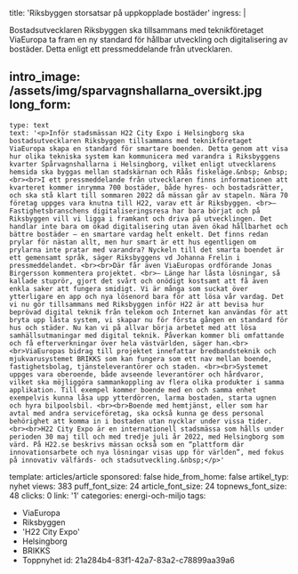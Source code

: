 title: 'Riksbyggen storsatsar på uppkopplade bostäder'
ingress: |
  <p>Bostadsutvecklaren Riksbyggen ska tillsammans med teknikföretaget ViaEuropa ta fram en ny standard för hållbar utveckling och digitalisering av bostäder. Detta enligt ett pressmeddelande från utvecklaren.
  </p>
  
intro_image: /assets/img/sparvagnshallarna_oversikt.jpg
long_form:
  -
    type: text
    text: '<p>Inför stadsmässan H22 City Expo i Helsingborg ska bostadsutvecklaren Riksbyggen tillsammans med teknikföretaget ViaEuropa skapa en standard för smartare boenden. Detta genom att visa hur olika tekniska system kan kommunicera med varandra i Riksbyggens kvarter Spårvagnshallarna i Helsingborg, vilket enligt utvecklarens hemsida ska byggas mellan stadskärnan och Råås fiskeläge.&nbsp; &nbsp;<br><br>I ett pressmeddelande från utvecklaren finns informationen att kvarteret kommer inrymma 700 bostäder, både hyres- och bostadsrätter, och ska stå klart till sommaren 2022 då mässan går av stapeln. Nära 70 företag uppges vara knutna till H22, varav ett är Riksbyggen. <br>– Fastighetsbranschens digitaliseringsresa har bara börjat och på Riksbyggen vill vi ligga i framkant och driva på utvecklingen. Det handlar inte bara om ökad digitalisering utan även ökad hållbarhet och bättre bostäder – en smartare vardag helt enkelt. Det finns redan prylar för nästan allt, men hur smart är ett hus egentligen om prylarna inte pratar med varandra? Nyckeln till det smarta boendet är ett gemensamt språk, säger Riksbyggens vd Johanna Frelin i pressmeddelandet. <br><br>Där får även ViaEuropas ordförande Jonas Birgersson kommentera projektet. <br>– Länge har låsta lösningar, så kallade stuprör, gjort det svårt och onödigt kostsamt att få även enkla saker att fungera smidigt. Vi är många som suckat över ytterligare en app och nya lösenord bara för att lösa vår vardag. Det vi nu gör tillsammans med Riksbyggen inför H22 är att bevisa hur beprövad digital teknik från telekom och Internet kan användas för att bryta upp låsta system, vi skapar nu för första gången en standard för hus och städer. Nu kan vi på allvar börja arbetet med att lösa samhällsutmaningar med digital teknik. Påverkan kommer bli omfattande och få efterverkningar över hela västvärlden, säger han.<br><br>ViaEuropas bidrag till projektet innefattar bredbandsteknik och mjukvarusystemet BRIKKS som kan fungera som ett nav mellan boende, fastighetsbolag, tjänsteleverantörer och staden. <br><br>Systemet uppges vara oberoende, både avseende leverantörer och hårdvaror, vilket ska möjliggöra sammankoppling av flera olika produkter i samma applikation. Till exempel kommer boende med en och samma enhet exempelvis kunna låsa upp ytterdörren, larma bostaden, starta ugnen och hyra bilpoolsbil. <br><br>Boende med hemtjänst, eller som har avtal med andra serviceföretag, ska också kunna ge dess personal behörighet att komma in i bostaden utan nycklar under vissa tider. <br><br>H22 City Expo är en internationell stadsmässa som hålls under perioden 30 maj till och med tredje juli år 2022, med Helsingborg som värd. På H22.se beskrivs mässan också som en “plattform där innovationsarbete och nya lösningar visas upp för världen”, med fokus på innovativ välfärds- och stadsutveckling.&nbsp;</p>'
template: articles/article
sponsored: false
hide_from_home: false
artikel_typ: nyhet
views: 383
puff_font_size: 24
article_font_size: 24
topnews_font_size: 48
clicks: 0
link: '1'
categories: energi-och-miljo
tags:
  - ViaEuropa
  - Riksbyggen
  - 'H22 City Expo'
  - Helsingborg
  - BRIKKS
  - Toppnyhet
id: 21a284b4-83f1-42a7-83a2-c78899aa39a6
